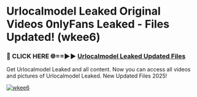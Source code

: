 # Urlocalmodel Leaked Original Videos 0nlyFans Leaked - Files Updated! (wkee6)

<h3>🔴 CLICK HERE 🌐==►► <a href="https://tinyurl.com/ehrbuxhb" rel="nofollow">Urlocalmodel Leaked Updated Files</a></h3>

Get Urlocalmodel Leaked and all content. Now you can access all videos and pictures of Urlocalmodel Leaked. New Updated Files 2025!

[![wkee6](https://i.imgur.com/lVYEuWS.gif)](https://tinyurl.com/ehrbuxhb)
